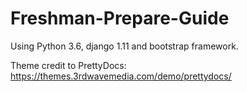# Freshman-Prepare-Guide
Using Python 3.6, django 1.11 and bootstrap framework.

Theme credit to PrettyDocs: https://themes.3rdwavemedia.com/demo/prettydocs/
